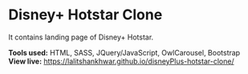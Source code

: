 
# Disney+ Hotstar Clone

It contains landing page of Disney+ Hotstar.
  
**Tools used:** HTML, SASS, JQuery/JavaScript, OwlCarousel, Bootstrap  
**View live:** https://lalitshankhwar.github.io/disneyPlus-hotstar-clone/